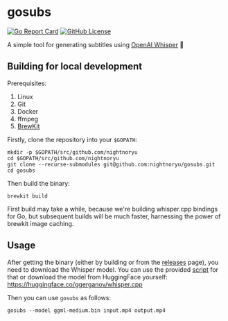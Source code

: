 # gosubs

[![Go Report Card](https://goreportcard.com/badge/github.com/nightnoryu/gosubs)](https://goreportcard.com/report/github.com/nightnoryu/gosubs)
[![GitHub License](https://img.shields.io/github/license/nightnoryu/gosubs)](https://opensource.org/license/MIT)

A simple tool for generating subtitles using [OpenAI Whisper](https://huggingface.co/openai/whisper-base) 📔

## Building for local development

Prerequisites:

1. Linux
2. Git
3. Docker
4. ffmpeg
5. [BrewKit](https://github.com/ispringtech/brewkit)

Firstly, clone the repository into your `$GOPATH`:

```shell
mkdir -p $GOPATH/src/github.com/nightnoryu
cd $GOPATH/src/github.com/nightnoryu
git clone --recurse-submodules git@github.com:nightnoryu/gosubs.git
cd gosubs
```

Then build the binary:

```shell
brewkit build
```

First build may take a while, because we're building whisper.cpp bindings for Go, but subsequent builds will be much faster, harnessing the power of brewkit image caching.

## Usage

After getting the binary (either by building or from the [releases](https://github.com/nightnoryu/gosubs/releases) page), you need to download the Whisper model. You can use the provided [script](https://github.com/nightnoryu/gosubs/blob/master/bin/get-model) for that or download the model from HuggingFace yourself: https://huggingface.co/ggerganov/whisper.cpp

Then you can use `gosubs` as follows:

```shell
gosubs --model ggml-medium.bin input.mp4 output.mp4
```
